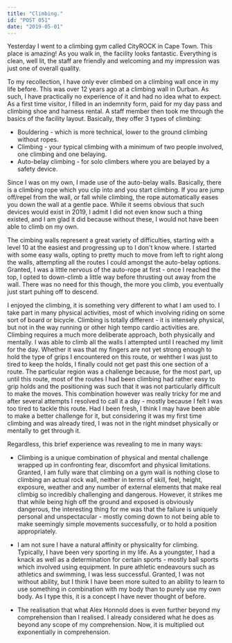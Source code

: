 ```yaml
---
title: "Climbing."
id: "POST 051"
date: "2019-05-01"
---
```


Yesterday I went to a climbing gym called CityROCK in Cape Town. This place is amazing! As you walk in, the facility looks fantastic. Everything is clean, well lit, the staff are friendly and welcoming and my impression was just one of overall quality. 

To my recollection, I have only ever climbed on a climbing wall once in my life before. This was over 12 years ago at a climbing wall in Durban. As such, I have practically no experience of it and had no idea what to expect. As a first time visitor, I filled in an indemnity form, paid for my day pass and climbing shoe and harness rental. A staff member then took me through the basics of the facility layout. Basically, they offer 3 types of climbing: 

* Bouldering - which is more technical, lower to the ground climbing without ropes. 
* Climbing - your typical climbing with a minimum of two people involved, one climbing and one belaying. 
* Auto-belay climbing - for solo climbers where you are belayed by a safety device. 


Since I was on my own, I made use of the auto-belay walls. Basically, there is a climbing rope which you clip into and you start climbing. If you are jump off/repel from the wall, or fall while climbing, the rope automatically eases you down the wall at a gentle pace. While it seems obvious that such devices would exist in 2019, I admit I did not even know such a thing existed, and I am glad it did because without these, I would not have been able to climb on my own. 

The cimbing walls represent a great variety of difficulties, starting with a level 10 at the easiest and progressing up to I don't know where. I started with some easy walls, opting to pretty much to move from left to right along the walls, attempting all the routes I could amongst the auto-belay options. Granted, I was a little nervous of the auto-rope at first - once I reached the top, I opted to down-climb a little way before thrusting out away from the wall. There was no need for this though, the more you climb, you eventually just start puhing off to descend. 

I enjoyed the climbing, it is something very different to what I am used to. I take part in many physical activities, most of which involving riding on some sort of board or bicycle. Climbing is totally different - it is intensely physical, but not in the way running or other high tempo cardio activities are. Climbing requires a much more deliberate approach, both physically and mentally. I was able to climb all the walls I attempted until I reached my limit for the day. Whether it was that my fingers are not yet strong enough to hold the type of grips I encountered on this route, or wehther I was just to tired to keep the holds, I finally could not get past this one section of a route. The particular region was a challenge because, for the most part, up until this route, most of the routes I had been climbing had rather easy to grip holds and the positioning was such that it was not particularly difficult to make the moves. This combination however was really tricky for me and after several attempts I resolved to call it a day - mostly because I felt I was too tired to tackle this route. Had I been fresh, I think I may have been able to make a better challenge for it, but considering it was my first time climbing and was already tired, I was not in the right mindset physically or mentally to get through it. 

Regardless, this brief experience was revealing to me in many ways: 

* Climbing is a unique combination of physical and mental challenge wrapped up in confronting fear, discomfort and physical limitations. Granted, I am fully ware that climbing on a gym wall is nothing close to climbing an actual rock wall, neither in terms of skill, feel, height, exposure, weather and any number of external elements that make real climbig so incredibly challenging and dangerous. However, it strikes me that while being high off the ground and exposed is obviously dangerous, the interesting thing for me was that the failure is uniquely personal and unspectacular - mostly coming down to not being able to make seemingly simple movements successfully, or to hold a position appropriately. 

* I am not sure I have a natural affinity or physicality for climbing. Typically, I have been very sporting in my life. As a youngster, I had a knack as well as a determination for certain sports - mostly ball sports which involved using equipment. In pure athletic endeavours such as athletics and swimming, I was less successful. Granted, I was not without ability, but I think I have been more suited to an ability to learn to use something in combination with my body than to purely use my own body. As I type this, it is a concept I have never thought of before. 

* The realisation that what Alex Honnold does is even further beyond my comprehension than I realised. I already considered what he does as beyond any scope of my comprehension. Now, it is multiplied out exponentially in comprehension. 